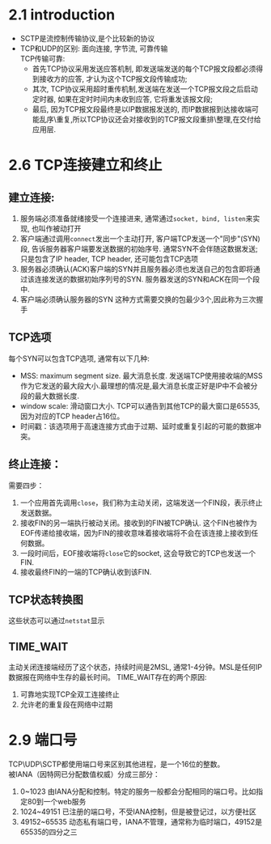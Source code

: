# 2.1 introduction
- SCTP是流控制传输协议,是个比较新的协议
- TCP和UDP的区别: 面向连接, 字节流, 可靠传输  
    TCP传输可靠: 
    - 首先TCP协议采用发送应答机制, 即发送端发送的每个TCP报文段都必须得到接收方的应答, 才认为这个TCP报文段传输成功;  
    - 其次, TCP协议采用超时重传机制,发送端在发送一个TCP报文段之后启动定时器, 如果在定时时间内未收到应答, 它将重发该报文段; 
    - 最后, 因为TCP报文段最终是以IP数据报发送的, 而IP数据报到达接收端可能乱序\重复,所以TCP协议还会对接收到的TCP报文段重排\整理,在交付给应用层.

# 2.6 TCP连接建立和终止
## 建立连接:
1. 服务端必须准备就绪接受一个连接进来, 通常通过`socket, bind, listen`来实现, 也叫作被动打开
2. 客户端通过调用`connect`发出一个主动打开, 客户端TCP发送一个"同步"(SYN)段, 告诉服务器客户端要发送数据的初始序号. 通常SYN不会伴随这数据发送;只是包含了IP header, TCP header, 还可能包含TCP选项
3. 服务器必须确认(ACK)客户端的SYN并且服务器必须也发送自己的包含即将通过该连接发送的数据初始序列号的SYN. 服务器发送的SYN和ACK在同一个段中.
4. 客户端必须确认服务器的SYN
这种方式需要交换的包最少3个,因此称为三次握手

## TCP选项
每个SYN可以包含TCP选项, 通常有以下几种:
- MSS: maximum segment size. 最大消息长度. 发送端TCP使用接收端的MSS作为它发送的最大段大小.最理想的情况是,最大消息长度正好是IP中不会被分段的最大数据长度.
- window scale: 滑动窗口大小. TCP可以通告到其他TCP的最大窗口是65535, 因为对应的TCP header占16位。
- 时间戳：该选项用于高速连接方式由于过期、延时或重复引起的可能的数据冲突。

## 终止连接：
需要四步：
1. 一个应用首先调用`close`，我们称为主动关闭，这端发送一个FIN段，表示终止发送数据。
2. 接收FIN的另一端执行被动关闭。接收到的FIN被TCP确认. 这个FIN也被作为EOF传递给接收端，因为FIN的接收意味着接收端将不会在该连接上接收到任何数据。
3. 一段时间后，EOF接收端将`close`它的socket, 这会导致它的TCP也发送一个FIN.
4. 接收最终FIN的一端的TCP确认收到该FIN.

## TCP状态转换图
这些状态可以通过`netstat`显示

## TIME_WAIT
主动关闭连接端经历了这个状态，持续时间是2MSL, 通常1-4分钟。MSL是任何IP数据报在网络中生存的最长时间。
TIME_WAIT存在的两个原因:  
1. 可靠地实现TCP全双工连接终止
2. 允许老的重复段在网络中过期

# 2.9 端口号
TCP\UDP\SCTP都使用端口号来区别其他进程，是一个16位的整数。  
被IANA（因特网已分配数值权威）分成三部分：
1. 0~1023 由IANA分配和控制。特定的服务一般都会分配相同的端口号。比如指定80到一个web服务
2. 1024~49151 已注册的端口号，不受IANA控制，但是被登记过，以方便社区
3. 49152~65535 动态私有端口号，IANA不管理，通常称为临时端口，49152是65535的四分之三


